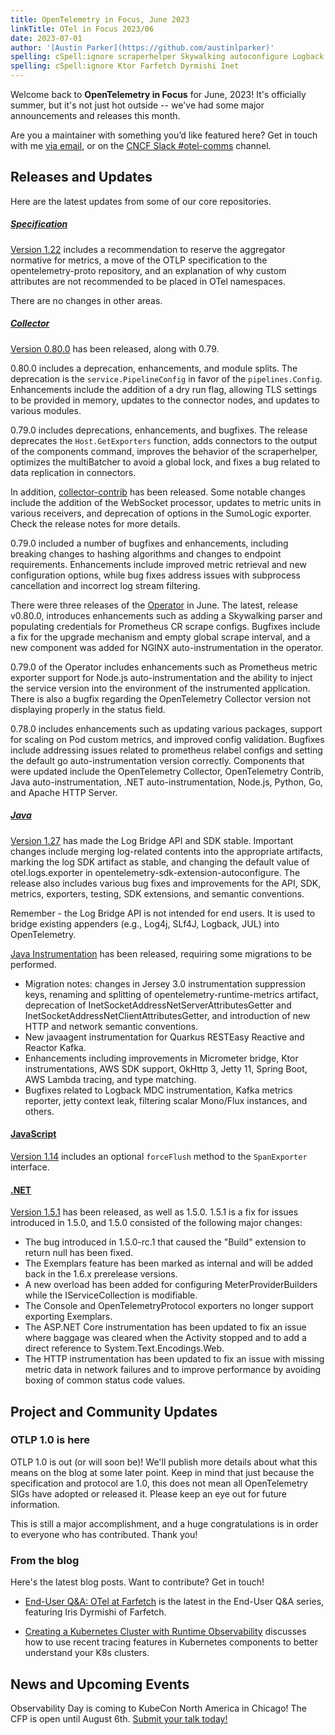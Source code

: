 ```yaml
---
title: OpenTelemetry in Focus, June 2023
linkTitle: OTel in Focus 2023/06
date: 2023-07-01
author: '[Austin Parker](https://github.com/austinlparker)'
spelling: cSpell:ignore scraperhelper Skywalking autoconfigure Logback Quarkus 
spelling: cSpell:ignore Ktor Farfetch Dyrmishi Inet
---
```


Welcome back to **OpenTelemetry in Focus** for June, 2023! It's officially
summer, but it's not just hot outside -- we've had some major announcements and
releases this month.

Are you a maintainer with something you’d like featured here? Get in touch with
me [via email](mailto:austin+otel@ap2.io), or on the
[CNCF Slack #otel-comms](https://cloud-native.slack.com/archives/C02UN96HZH6)
channel.

## Releases and Updates

Here are the latest updates from some of our core repositories.

##### [Specification](/docs/specs/otel/)

[Version 1.22](https://github.com/open-telemetry/opentelemetry-specification/releases/tag/v1.22.0)
includes a recommendation to reserve the aggregator normative for metrics, a
move of the OTLP specification to the opentelemetry-proto repository, and an
explanation of why custom attributes are not recommended to be placed in OTel
namespaces.

There are no changes in other areas.

##### [Collector](/docs/collector/)

[Version 0.80.0](https://github.com/open-telemetry/opentelemetry-collector/releases/tag/v0.80.0)
has been released, along with 0.79.

0.80.0 includes a deprecation, enhancements, and module splits. The deprecation
is the `service.PipelineConfig` in favor of the `pipelines.Config`. Enhancements
include the addition of a dry run flag, allowing TLS settings to be provided in
memory, updates to the connector nodes, and updates to various modules.

0.79.0 includes deprecations, enhancements, and bugfixes. The release deprecates
the `Host.GetExporters` function, adds connectors to the output of the
components command, improves the behavior of the scraperhelper, optimizes the
multiBatcher to avoid a global lock, and fixes a bug related to data replication
in connectors.

In addition,
[collector-contrib](https://github.com/open-telemetry/opentelemetry-collector-contrib/releases/tag/v0.80.0)
has been released. Some notable changes include the addition of the WebSocket
processor, updates to metric units in various receivers, and deprecation of
options in the SumoLogic exporter. Check the release notes for more details.

0.79.0 included a number of bugfixes and enhancements, including breaking
changes to hashing algorithms and changes to endpoint requirements. Enhancements
include improved metric retrieval and new configuration options, while bug fixes
address issues with subprocess cancellation and incorrect log stream filtering.

There were three releases of the
[Operator](https://github.com/open-telemetry/opentelemetry-operator/releases/tag/v0.80.0)
in June. The latest, release v0.80.0, introduces enhancements such as adding a
Skywalking parser and populating credentials for Prometheus CR scrape configs.
Bugfixes include a fix for the upgrade mechanism and empty global scrape
interval, and a new component was added for NGINX auto-instrumentation in the
operator.

0.79.0 of the Operator includes enhancements such as Prometheus metric exporter
support for Node.js auto-instrumentation and the ability to inject the service
version into the environment of the instrumented application. There is also a
bugfix regarding the OpenTelemetry Collector version not displaying properly in
the status field.

0.78.0 includes enhancements such as updating various packages, support for
scaling on Pod custom metrics, and improved config validation. Bugfixes include
addressing issues related to prometheus relabel configs and setting the default
go auto-instrumentation version correctly. Components that were updated include
the OpenTelemetry Collector, OpenTelemetry Contrib, Java auto-instrumentation,
.NET auto-instrumentation, Node.js, Python, Go, and Apache HTTP Server.

##### [Java](/docs/instrumentation/java/)

[Version 1.27](https://github.com/open-telemetry/opentelemetry-java/releases/tag/v1.27.0)
has made the Log Bridge API and SDK stable. Important changes include merging
log-related contents into the appropriate artifacts, marking the log SDK
artifact as stable, and changing the default value of otel.logs.exporter in
opentelemetry-sdk-extension-autoconfigure. The release also includes various bug
fixes and improvements for the API, SDK, metrics, exporters, testing, SDK
extensions, and semantic conventions.

Remember - the Log Bridge API is not intended for end users. It is used to
bridge existing appenders (e.g., Log4j, SLf4J, Logback, JUL) into OpenTelemetry.

[Java Instrumentation](https://github.com/open-telemetry/opentelemetry-java-instrumentation/releases/tag/v1.27.0)
has been released, requiring some migrations to be performed.

- Migration notes: changes in Jersey 3.0 instrumentation suppression keys,
  renaming and splitting of opentelemetry-runtime-metrics artifact, deprecation
  of InetSocketAddressNetServerAttributesGetter and
  InetSocketAddressNetClientAttributesGetter, and introduction of new HTTP and
  network semantic conventions.
- New javaagent instrumentation for Quarkus RESTEasy Reactive and Reactor Kafka.
- Enhancements including improvements in Micrometer bridge, Ktor
  instrumentations, AWS SDK support, OkHttp 3, Jetty 11, Spring Boot, AWS Lambda
  tracing, and type matching.
- Bugfixes related to Logback MDC instrumentation, Kafka metrics reporter, jetty
  context leak, filtering scalar Mono/Flux instances, and others.

#### [JavaScript](/docs/instrumentation/js/)

[Version 1.14](https://github.com/open-telemetry/opentelemetry-js/releases/tag/v1.14.0)
includes an optional `forceFlush` method to the `SpanExporter` interface.

#### [.NET](/docs/instrumentation/net/)

[Version 1.5.1](https://github.com/open-telemetry/opentelemetry-dotnet/releases/tag/core-1.5.1)
has been released, as well as 1.5.0. 1.5.1 is a fix for issues introduced in
1.5.0, and 1.5.0 consisted of the following major changes:

- The bug introduced in 1.5.0-rc.1 that caused the "Build" extension to return
  null has been fixed.
- The Exemplars feature has been marked as internal and will be added back in
  the 1.6.x prerelease versions.
- A new overload has been added for configuring MeterProviderBuilders while the
  IServiceCollection is modifiable.
- The Console and OpenTelemetryProtocol exporters no longer support exporting
  Exemplars.
- The ASP.NET Core instrumentation has been updated to fix an issue where
  baggage was cleared when the Activity stopped and to add a direct reference to
  System.Text.Encodings.Web.
- The HTTP instrumentation has been updated to fix an issue with missing metric
  data in network failures and to improve performance by avoiding boxing of
  common status code values.

## Project and Community Updates

### OTLP 1.0 is here

OTLP 1.0 is out (or will soon be)! We'll publish more details about what this
means on the blog at some later point. Keep in mind that just because the
specification and protocol are 1.0, this does not mean all OpenTelemetry SIGs
have adopted or released it. Please keep an eye out for future information.

This is still a major accomplishment, and a huge congratulations is in order to
everyone who has contributed. Thank you!

### From the blog

Here's the latest blog posts. Want to contribute? Get in touch!

- [End-User Q&A: OTel at Farfetch](/blog/2023/end-user-q-and-a-03/) is the
  latest in the End-User Q&A series, featuring Iris Dyrmishi of Farfetch.

- [Creating a Kubernetes Cluster with Runtime Observability](/blog/2023/k8s-runtime-observability/)
  discusses how to use recent tracing features in Kubernetes components to
  better understand your K8s clusters.

## News and Upcoming Events

Observability Day is coming to KubeCon North America in Chicago! The CFP is open
until August 6th.
[Submit your talk today!](https://events.linuxfoundation.org/kubecon-cloudnativecon-north-america/co-located-events/cfp-colocated-events/)
